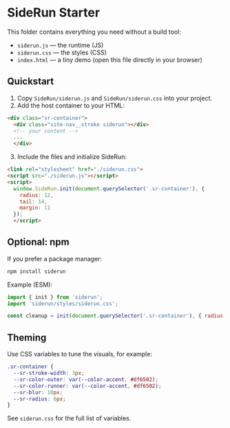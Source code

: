 # SideRun Starter

This folder contains everything you need without a build tool:

- `siderun.js` — the runtime (JS)
- `siderun.css` — the styles (CSS)
- `index.html` — a tiny demo (open this file directly in your browser)

## Quickstart

1) Copy `SideRun/siderun.js` and `SideRun/siderun.css` into your project.
2) Add the host container to your HTML:

```html
<div class="sr-container">
  <div class="site-nav__stroke siderun"></div>
  <!-- your content -->
  ...
  </div>
```

3) Include the files and initialize SideRun:

```html
<link rel="stylesheet" href="./siderun.css">
<script src="./siderun.js"></script>
<script>
  window.SideRun.init(document.querySelector('.sr-container'), {
    radius: 12,
    tail: 14,
    margin: 11
  });
  </script>
```

## Optional: npm

If you prefer a package manager:

```bash
npm install siderun
```

Example (ESM):

```js
import { init } from 'siderun';
import 'siderun/styles/siderun.css';

const cleanup = init(document.querySelector('.sr-container'), { radius: 12, tail: 14, margin: 11 });
```

## Theming

Use CSS variables to tune the visuals, for example:

```css
.sr-container {
  --sr-stroke-width: 3px;
  --sr-color-outer: var(--color-accent, #df6502);
  --sr-color-runner: var(--color-accent, #df6502);
  --sr-blur: 10px;
  --sr-radius: 6px;
}
```

See `siderun.css` for the full list of variables.
